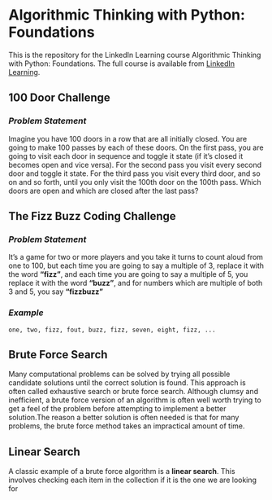 # Algorithmic Thinking with Python: Foundations
This is the repository for the LinkedIn Learning course Algorithmic Thinking with Python: Foundations. The full course is available from [LinkedIn Learning](https://www.linkedin.com/learning/).

## 100 Door Challenge

### *Problem Statement*

Imagine you have 100 doors in a row that are all initially closed. You are going to make 100 passes by each of these doors. On the first pass, you are going to visit each door in sequence and toggle it state (if it’s closed it becomes open and vice versa). For the second pass you visit every second door and toggle it state. For the third pass you visit every third door, and so on and so forth, until you only visit the 100th door on the 100th pass. Which doors are open and which are closed after the last pass?

## The Fizz Buzz Coding Challenge

### *Problem Statement*

It’s a game for two or more players and you take it turns to count aloud from one to 100, but each time you are going to say a multiple of 3, replace it with the word **“fizz”**, and each time you are going to say a multiple of 5, you replace it with the word **“buzz”**, and for numbers which are multiple of both 3 and 5, you say **“fizzbuzz”**

### *Example*

```one, two, fizz, fout, buzz, fizz, seven, eight, fizz, ...```

## Brute Force Search

Many computational problems can be solved by trying all possible candidate solutions until the correct solution is found. This approach is often called exhaustive search or brute force search. Although clumsy and inefficient, a brute force version of an algorithm is often well worth trying to get a feel of the problem before attempting to implement a better solution.The reason a better solution is often needed is that for many problems, the brute force method takes an impractical amount of time.

## Linear Search

A classic example of a brute force algorithm is a **linear search**. This involves checking each item in the collection if it is the one we are looking for